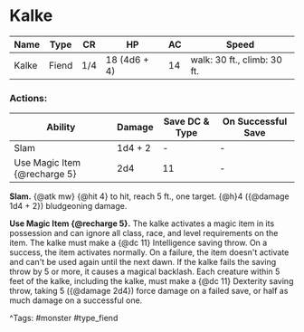 # Kalke

| Name | Type | CR | HP | AC | Speed |
|------|------|----|----|----|-------|
| Kalke | Fiend | 1/4 | 18 (4d6 + 4) | 14 | walk: 30 ft., climb: 30 ft. |

### Actions:

| Ability | Damage | Save DC & Type | On Successful Save |
|---------|--------|----------------|--------------------|
| Slam | 1d4 + 2 | - | - |
| Use Magic Item {@recharge 5} | 2d4 | 11 | - |


**Slam.** {@atk mw} {@hit 4} to hit, reach 5 ft., one target. {@h}4 ({@damage 1d4 + 2}) bludgeoning damage.

**Use Magic Item {@recharge 5}.** The kalke activates a magic item in its possession and can ignore all class, race, and level requirements on the item. The kalke must make a {@dc 11} Intelligence saving throw. On a success, the item activates normally. On a failure, the item doesn't activate and can't be used again until the next dawn. If the kalke fails the saving throw by 5 or more, it causes a magical backlash. Each creature within 5 feet of the kalke, including the kalke, must make a {@dc 11} Dexterity saving throw, taking 5 ({@damage 2d4}) force damage on a failed save, or half as much damage on a successful one.

^Tags: #monster #type_fiend